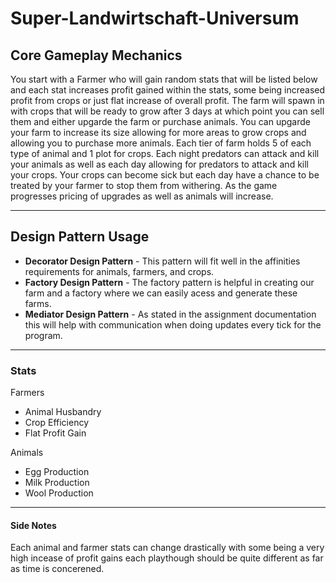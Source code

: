 # Super-Landwirtschaft-Universum

## **Core Gameplay Mechanics**

You start with a Farmer who will gain random stats that will be listed below and each stat increases profit gained within the stats, some being increased profit from crops or just flat increase of overall profit. The farm will spawn in with crops that will be ready to grow after 3 days at which point you can sell them and either upgarde the farm or purchase animals. You can upgarde your farm to increase its size allowing for more areas to grow crops and allowing you to purchase more animals. Each tier of farm holds 5 of each type of animal and 1 plot for crops. Each night predators can attack and kill your animals as well as each day allowing for predators to attack and kill your crops. Your crops can become sick but each day have a chance to be treated by your farmer to stop them from withering. As the game progresses pricing of upgrades as well as animals will increase.

---

## **Design Pattern Usage**

-   **Decorator Design Pattern** - This pattern will fit well in the affinities requirements for animals, farmers, and crops.
-   **Factory Design Pattern** - The factory pattern is helpful in creating our farm and a factory where we can easily acess and generate these farms.
-   **Mediator Design Pattern** - As stated in the assignment documentation this will help with communication when doing updates every tick for the program.

---

### **Stats**

Farmers

-   Animal Husbandry
-   Crop Efficiency
-   Flat Profit Gain

Animals

-   Egg Production
-   Milk Production
-   Wool Production

---

#### **Side Notes**

Each animal and farmer stats can change drastically with some being a very high incease of profit gains each playthough should be quite different as far as time is concerened.
